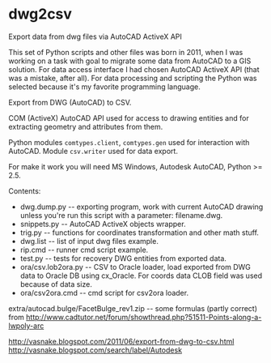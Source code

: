 dwg2csv
=======

Export data from dwg files via AutoCAD ActiveX API

This set of Python scripts and other files was born in 2011, when I was working on a task with goal to migrate some data from AutoCAD to a GIS solution.
For data access interface I had chosen AutoCAD ActiveX API (that was a mistake, after all).
For data processing and scripting the Python was selected because it's my favorite programming language.

Export from DWG (AutoCAD) to CSV.

COM (ActiveX) AutoCAD API used for access to drawing entities and for extracting geometry and attributes from them.

Python modules `comtypes.client`, `comtypes.gen` used for interaction with AutoCAD.
Module `csv.writer` used for data export.

For make it work you will need MS Windows, Autodesk AutoCAD, Python >= 2.5.

Contents:

* dwg.dump.py -- exporting program, work with current AutoCAD drawing unless you're run this script with a parameter: filename.dwg.
* snippets.py -- AutoCAD ActiveX objects wrapper.
* trig.py -- functions for coordinates transformation and other math stuff.
* dwg.list -- list of input dwg files example.
* rip.cmd -- runner cmd script example.
* test.py -- tests for recovery DWG entities from exported data.
* ora/csv.lob2ora.py -- CSV to Oracle loader, load exported from DWG data to Oracle DB using cx_Oracle. For coords data CLOB field was used because of data size.
* ora/csv2ora.cmd -- cmd script for csv2ora loader.

extra/autocad.bulge/FacetBulge_rev1.zip -- some formulas (partly correct) from
http://www.cadtutor.net/forum/showthread.php?51511-Points-along-a-lwpoly-arc

http://vasnake.blogspot.com/2011/06/export-from-dwg-to-csv.html
http://vasnake.blogspot.com/search/label/Autodesk
